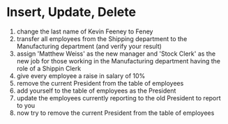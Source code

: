 Insert, Update, Delete
======================

1. change the last name of Kevin Feeney to Feney 
2. transfer all employees from the Shipping department to the Manufacturing department (and verify your result)
3. assign 'Matthew Weiss' as the new manager and 'Stock Clerk' as the new job for those working in the Manufacturing department having the role of a Shippin Clerk
4. give every employee a raise in salary of 10%
5. remove the current President from the table of employees
6. add yourself to the table of employees  as the President
7. update the employees currently reporting to the old President to report to you
8. now try to remove the current President from the table of employees

